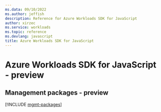 ```yaml
---
ms.data: 09/10/2022
ms.author: jeffish
description: Reference for Azure Workloads SDK for JavaScript
author: xirzec
ms.service: workloads
ms.topic: reference
ms.devlang: javascript
title: Azure Workloads SDK for JavaScript
---
```

# Azure Workloads SDK for JavaScript - preview

## Management packages - preview
[!INCLUDE [mgmt-packages](workloads-mgmt-index.md)]